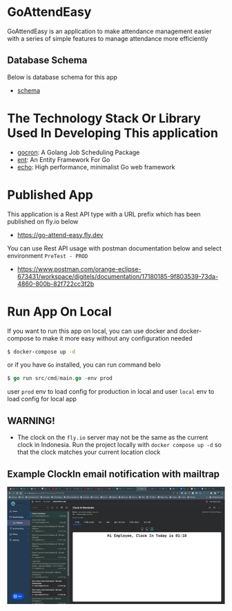 # GoAttendEasy

GoAttendEasy is an application to make attendance management easier with a series of simple features to manage attendance more efficiently

## Database Schema

Below is database schema for this app

- [schema](https://dbdiagram.io/d/GoAttendEasy-62500b892514c97903f5e23d)

# The Technology Stack Or Library Used In Developing This application

- [gocron](https://github.com/go-co-op/gocron.git): A Golang Job Scheduling Package
- [ent](https://github.com/ent/ent.git): An Entity Framework For Go
- [echo](https://github.com/labstack/echo.git): High performance, minimalist Go web framework

# Published App

This application is a Rest API type with a URL prefix which has been published on fly.io below

- https://go-attend-easy.fly.dev

You can use Rest API usage with postman documentation below and select environment `PreTest - PROD`

- https://www.postman.com/orange-eclipse-673431/workspace/digitels/documentation/17180185-9f803539-73da-4860-800b-82f722cc3f2b

# Run App On Local

If you want to run this app on local, you can use docker and docker-compose to make it more easy without any configuration needed

```bash
$ docker-compose up -d
```

or if you have `Go` installed, you can run command belo

```go
$ go run src/cmd/main.go -env prod
```

user `prod` env to load config for production in local and user `local` env to load config for local app

## WARNING!

- The clock on the `fly.io` server may not be the same as the current clock in Indonesia. Run the project locally with `docker compose up -d` so that the clock matches your current location clock

## Example ClockIn email notification with mailtrap

![mailtrap](./assets/img/mailtrap.png)
